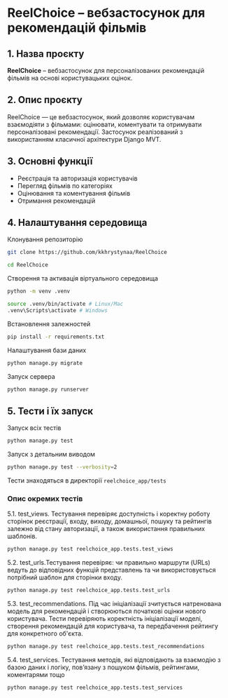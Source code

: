 # ReelChoice – вебзастосунок для рекомендацій фільмів

## 1. Назва проєкту

**ReelChoice** – вебзастосунок для персоналізованих рекомендацій фільмів на основі користувацьких оцінок.

## 2. Опис проєкту

ReelChoice — це вебзастосунок, який дозволяє користувачам взаємодіяти з фільмами: оцінювати, коментувати та отримувати персоналізовані рекомендації. Застосунок реалізований з використанням класичної архітектури Django MVT.

## 3. Основні функції

- Реєстрація та авторизація користувачів
- Перегляд фільмів по категоріях
- Оцінювання та коментування фільмів
- Отримання рекомендацій

## 4. Налаштування середовища

Клонування репозиторію
```bash
git clone https://github.com/kkhrystynaa/ReelChoice
```
```bash
cd ReelChoice
```

Створення та активація віртуального середовища
```bash
python -m venv .venv
```  
```bash
source .venv/bin/activate # Linux/Mac  
.venv\Scripts\activate # Windows
```  

Встановлення залежностей
```bash
pip install -r requirements.txt
```

Налаштування бази даних
```bash
python manage.py migrate
```

Запуск сервера
```bash
python manage.py runserver
```

## 5. Тести і їх запуск

Запуск всіх тестів
```bash
python manage.py test
```
Запуск з детальним виводом
```bash
python manage.py test --verbosity=2
```
Тести знаходяться в директорії `reelchoice_app/tests`
### Опис окремих тестів
5.1. test_views. Тестування перевіряє доступність і коректну роботу
сторінок реєстрації, входу, виходу, домашньої, пошуку та рейтингів
залежно від стану авторизації, а також використання правильних
шаблонів.
```bash
python manage.py test reelchoice_app.tests.test_views
```
5.2. test_urls.Тестування перевіряє: чи правильно маршрути (URLs)
ведуть до відповідних функцій представлень та чи використовується
потрібний шаблон для сторінки входу.
```bash
python manage.py test reelchoice_app.tests.test_urls
```
5.3. test_recommendations. Під час ініціалізації зчитується
натренована модель для рекомендацій і створюються початкові оцінки
нового користувача. Тести перевіряють коректність ініціалізації моделі,
створення рекомендацій для користувача, та передбачення рейтингу для
конкретного об'єкта.
```bash
python manage.py test reelchoice_app.tests.test_recommendations
```
5.4. test_services. Тестування методів, які відповідають за взаємодію
з базою даних і логіку, пов’язану з пошуком фільмів, рейтингами,
коментарями тощо
```bash
python manage.py test reelchoice_app.tests.test_services
```

